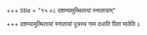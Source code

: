 +++
title = "१५ ०८ दशम्यामुत्थितायां स्नातायाम्"

+++
दशम्यामुत्थितायां स्नातायां पुत्रस्य नाम दधाति पिता मातेति ८
